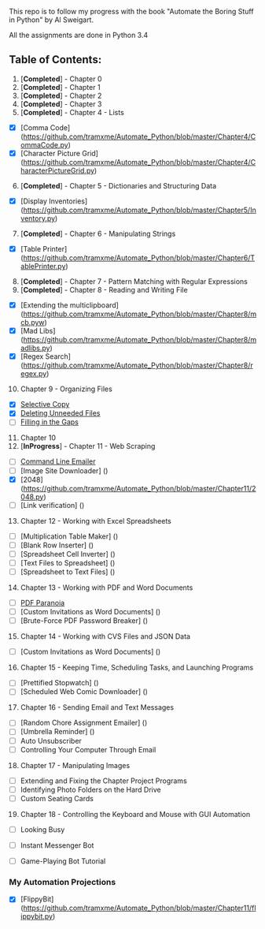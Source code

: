This repo is to follow my progress with the book "Automate the Boring Stuff in Python" by Al Sweigart.

All the assignments are done in Python 3.4

## Table of Contents:
1. [**Completed**] - Chapter 0
2. [**Completed**] - Chapter 1
3. [**Completed**] - Chapter 2
4. [**Completed**] - Chapter 3
5. [**Completed**] - Chapter 4 - Lists
  * [X] [Comma Code] (https://github.com/tramxme/Automate_Python/blob/master/Chapter4/CommaCode.py)
  * [X] [Character Picture Grid] (https://github.com/tramxme/Automate_Python/blob/master/Chapter4/CharacterPictureGrid.py)
6. [**Completed**] - Chapter 5 - Dictionaries and Structuring Data
  * [X] [Display Inventories] (https://github.com/tramxme/Automate_Python/blob/master/Chapter5/Inventory.py)
7. [**Completed**] - Chapter 6 - Manipulating Strings
  * [X] [Table Printer] (https://github.com/tramxme/Automate_Python/blob/master/Chapter6/TablePrinter.py)
8. [**Completed**] - Chapter 7 - Pattern Matching with Regular Expressions
9. [**Completed**] - Chapter 8 - Reading and Writing File
  * [X] [Extending the multiclipboard] (https://github.com/tramxme/Automate_Python/blob/master/Chapter8/mcb.pyw)
  * [X] [Mad Libs] (https://github.com/tramxme/Automate_Python/blob/master/Chapter8/madlibs.py)
  * [X] [Regex Search] (https://github.com/tramxme/Automate_Python/blob/master/Chapter8/regex.py)
10. Chapter 9 - Organizing Files
  * [X] [Selective Copy](https://github.com/tramxme/Automate_Python/blob/master/Chapter9/selectiveCopy.py)
  * [X] [Deleting Unneeded Files](https://github.com/tramxme/Automate_Python/blob/master/Chapter9/DeletingUnneededFiles.py)
  * [ ] [Filling in the Gaps](https://github.com/tramxme/Automate_Python/blob/master/Chapter9/FillGaps.py)
11. Chapter 10
12. [**InProgress**] - Chapter 11 - Web Scraping
  * [ ] [Command Line Emailer]()
  * [ ] [Image Site Downloader] ()
  * [X] [2048] (https://github.com/tramxme/Automate_Python/blob/master/Chapter11/2048.py)
  * [ ] [Link verification] ()
13. Chapter 12 - Working with Excel Spreadsheets
  * [ ] [Multiplication Table Maker] ()
  * [ ] [Blank Row Inserter] ()
  * [ ] [Spreadsheet Cell Inverter] ()
  * [ ] [Text Files to Spreadsheet] ()
  * [ ] [Spreadsheet to Text Files] ()
14. Chapter 13 - Working with PDF and Word Documents
  * [ ] [PDF Paranoia]()
  * [ ] [Custom Invitations as Word Documents] ()
  * [ ] [Brute-Force PDF Password Breaker] ()
15. Chapter 14 - Working with CVS Files and JSON Data
  * [ ] [Custom Invitations as Word Documents] ()
16. Chapter 15 - Keeping Time, Scheduling Tasks, and Launching Programs
  * [ ] [Prettified Stopwatch] ()
  * [ ] [Scheduled Web Comic Downloader] ()
17. Chapter 16 - Sending Email and Text Messages
  * [ ] [Random Chore Assignment Emailer] ()
  * [ ] [Umbrella Reminder] ()
  * [ ] Auto Unsubscriber
  * [ ] Controlling Your Computer Through Email
18. Chapter 17 - Manipulating Images
  * [ ] Extending and Fixing the Chapter Project Programs
  * [ ] Identifying Photo Folders on the Hard Drive
  * [ ] Custom Seating Cards
19. Chapter 18 - Controlling the Keyboard and Mouse with GUI Automation
  * [ ] Looking Busy
  * [ ] Instant Messenger Bot
  * [ ] Game-Playing Bot Tutorial


### My Automation Projections
  * [X] [FlippyBit] (https://github.com/tramxme/Automate_Python/blob/master/Chapter11/flippybit.py)
